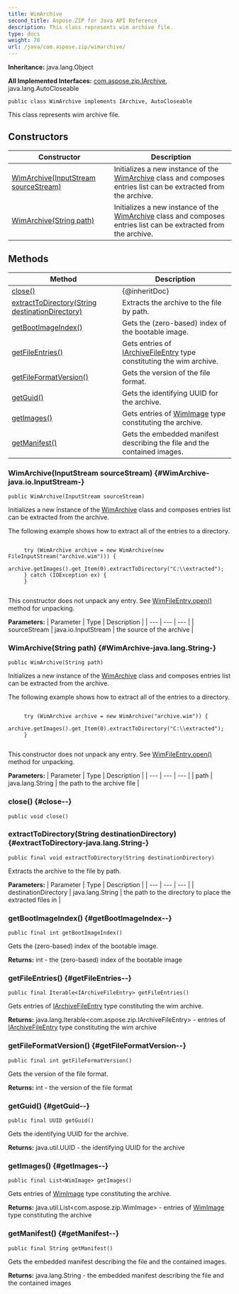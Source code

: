 ```yaml
---
title: WimArchive
second_title: Aspose.ZIP for Java API Reference
description: This class represents wim archive file.
type: docs
weight: 78
url: /java/com.aspose.zip/wimarchive/
---
```


**Inheritance:**
java.lang.Object

**All Implemented Interfaces:**
[com.aspose.zip.IArchive](../../com.aspose.zip/iarchive), java.lang.AutoCloseable
```
public class WimArchive implements IArchive, AutoCloseable
```

This class represents wim archive file.
## Constructors

| Constructor | Description |
| --- | --- |
| [WimArchive(InputStream sourceStream)](#WimArchive-java.io.InputStream-) | Initializes a new instance of the [WimArchive](../../com.aspose.zip/wimarchive) class and composes entries list can be extracted from the archive. |
| [WimArchive(String path)](#WimArchive-java.lang.String-) | Initializes a new instance of the [WimArchive](../../com.aspose.zip/wimarchive) class and composes entries list can be extracted from the archive. |
## Methods

| Method | Description |
| --- | --- |
| [close()](#close--) | \{@inheritDoc\} |
| [extractToDirectory(String destinationDirectory)](#extractToDirectory-java.lang.String-) | Extracts the archive to the file by path. |
| [getBootImageIndex()](#getBootImageIndex--) | Gets the (zero-based) index of the bootable image. |
| [getFileEntries()](#getFileEntries--) | Gets entries of [IArchiveFileEntry](../../com.aspose.zip/iarchivefileentry) type constituting the wim archive. |
| [getFileFormatVersion()](#getFileFormatVersion--) | Gets the version of the file format. |
| [getGuid()](#getGuid--) | Gets the identifying UUID for the archive. |
| [getImages()](#getImages--) | Gets entries of [WimImage](../../com.aspose.zip/wimimage) type constituting the archive. |
| [getManifest()](#getManifest--) | Gets the embedded manifest describing the file and the contained images. |
### WimArchive(InputStream sourceStream) {#WimArchive-java.io.InputStream-}
```
public WimArchive(InputStream sourceStream)
```


Initializes a new instance of the [WimArchive](../../com.aspose.zip/wimarchive) class and composes entries list can be extracted from the archive.

The following example shows how to extract all of the entries to a directory.

```

     try (WimArchive archive = new WimArchive(new FileInputStream("archive.wim"))) {
         archive.getImages().get_Item(0).extractToDirectory("C:\\extracted");
     } catch (IOException ex) {
     }
 
```

This constructor does not unpack any entry. See [WimFileEntry.open()](../../com.aspose.zip/wimfileentry\#open--) method for unpacking.

**Parameters:**
| Parameter | Type | Description |
| --- | --- | --- |
| sourceStream | java.io.InputStream | the source of the archive |

### WimArchive(String path) {#WimArchive-java.lang.String-}
```
public WimArchive(String path)
```


Initializes a new instance of the [WimArchive](../../com.aspose.zip/wimarchive) class and composes entries list can be extracted from the archive.

The following example shows how to extract all of the entries to a directory.

```

     try (WimArchive archive = new WimArchive("archive.wim")) {
         archive.getImages().get_Item(0).extractToDirectory("C:\\extracted");
     }
 
```

This constructor does not unpack any entry. See [WimFileEntry.open()](../../com.aspose.zip/wimfileentry\#open--) method for unpacking.

**Parameters:**
| Parameter | Type | Description |
| --- | --- | --- |
| path | java.lang.String | the path to the archive file |

### close() {#close--}
```
public void close()
```




### extractToDirectory(String destinationDirectory) {#extractToDirectory-java.lang.String-}
```
public final void extractToDirectory(String destinationDirectory)
```


Extracts the archive to the file by path.

**Parameters:**
| Parameter | Type | Description |
| --- | --- | --- |
| destinationDirectory | java.lang.String | the path to the directory to place the extracted files in |

### getBootImageIndex() {#getBootImageIndex--}
```
public final int getBootImageIndex()
```


Gets the (zero-based) index of the bootable image.

**Returns:**
int - the (zero-based) index of the bootable image
### getFileEntries() {#getFileEntries--}
```
public final Iterable<IArchiveFileEntry> getFileEntries()
```


Gets entries of [IArchiveFileEntry](../../com.aspose.zip/iarchivefileentry) type constituting the wim archive.

**Returns:**
java.lang.Iterable&lt;com.aspose.zip.IArchiveFileEntry&gt; - entries of [IArchiveFileEntry](../../com.aspose.zip/iarchivefileentry) type constituting the wim archive
### getFileFormatVersion() {#getFileFormatVersion--}
```
public final int getFileFormatVersion()
```


Gets the version of the file format.

**Returns:**
int - the version of the file format
### getGuid() {#getGuid--}
```
public final UUID getGuid()
```


Gets the identifying UUID for the archive.

**Returns:**
java.util.UUID - the identifying UUID for the archive
### getImages() {#getImages--}
```
public final List<WimImage> getImages()
```


Gets entries of [WimImage](../../com.aspose.zip/wimimage) type constituting the archive.

**Returns:**
java.util.List&lt;com.aspose.zip.WimImage&gt; - entries of [WimImage](../../com.aspose.zip/wimimage) type constituting the archive
### getManifest() {#getManifest--}
```
public final String getManifest()
```


Gets the embedded manifest describing the file and the contained images.

**Returns:**
java.lang.String - the embedded manifest describing the file and the contained images
